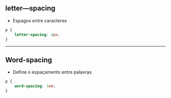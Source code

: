 ## letter—spacing

* Espagos entre caracteres

```css
p {
	letter-spacing: 4px;
}
```

-----------------------------------------------------

## Word-spacing

* Define o espaçamento entre palavras

```css
p {
	word-spacing: 1em;
}
```